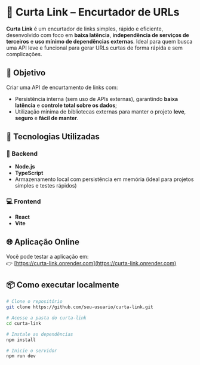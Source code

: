 # 🔗 Curta Link – Encurtador de URLs

**Curta Link** é um encurtador de links simples, rápido e eficiente, desenvolvido com foco em **baixa latência**, **independência de serviços de terceiros** e **uso mínimo de dependências externas**. Ideal para quem busca uma API leve e funcional para gerar URLs curtas de forma rápida e sem complicações.

## 🚀 Objetivo

Criar uma API de encurtamento de links com:
- Persistência interna (sem uso de APIs externas), garantindo **baixa latência** e **controle total sobre os dados**;
- Utilização mínima de bibliotecas externas para manter o projeto **leve**, **seguro** e **fácil de manter**.

## 🧠 Tecnologias Utilizadas

### 🔧 Backend
- **Node.js**
- **TypeScript**
- Armazenamento local com persistência em memória (ideal para projetos simples e testes rápidos)

### 💻 Frontend
- **React**
- **Vite**

## 🌐 Aplicação Online

Você pode testar a aplicação em:  
👉 [https://curta-link.onrender.com](https://curta-link.onrender.com)

## 📦 Como executar localmente

```bash
# Clone o repositório
git clone https://github.com/seu-usuario/curta-link.git

# Acesse a pasta do curta-link
cd curta-link

# Instale as dependências
npm install

# Inicie o servidor
npm run dev

